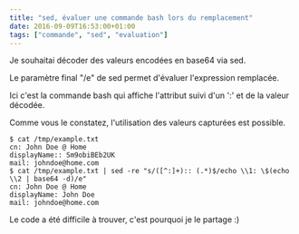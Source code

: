 ```yaml
---
title: "sed, évaluer une commande bash lors du remplacement"
date: 2016-09-09T16:53:00+01:00
tags: ["commande", "sed", "evaluation"]
---
```

Je souhaitai décoder des valeurs encodées en base64 via sed.

Le paramètre final "/e" de sed permet d'évaluer l'expression remplacée.

Ici c'est la commande bash qui affiche l'attribut suivi d'un ':' et de la valeur décodée.

Comme vous le constatez, l'utilisation des valeurs capturées est possible.


```
$ cat /tmp/example.txt 
cn: John Doe @ Home
displayName:: Sm9obiBEb2UK
mail: johndoe@home.com
$ cat /tmp/example.txt | sed -re "s/([^:]+):: (.*)$/echo \\1: \$(echo \\2 | base64 -d)/e"
cn: John Doe @ Home
displayName: John Doe
mail: johndoe@home.com
```

Le code a été difficile à trouver, c'est pourquoi je le partage :)

